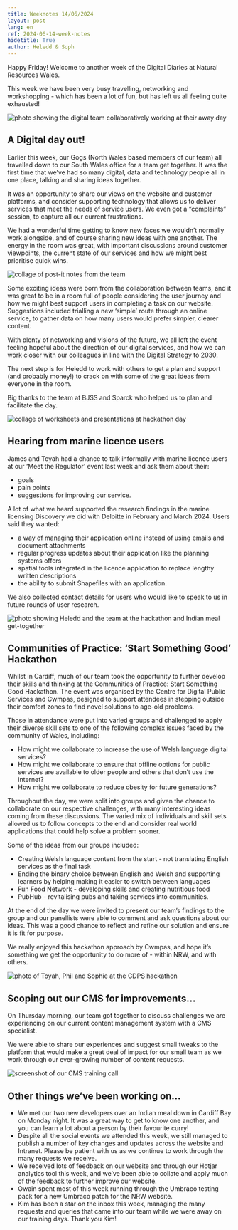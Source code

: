 ```yaml
---
title: Weeknotes 14/06/2024
layout: post
lang: en
ref: 2024-06-14-week-notes
hidetitle: True
author: Heledd & Soph
---
```


Happy Friday! Welcome to another week of the Digital Diaries at Natural Resources Wales. 

This week we have been very busy travelling, networking and workshopping - which has been a lot of fun, but has left us all feeling quite exhausted!

![photo showing the digital team collaboratively working at their away day](https://github.com/nrw-digital/week-notes/blob/c1019bb0dd174f19c1bb27f4c707e87dd7d9afe2/images/weeknotes%20img%201.png?raw=true)

## A Digital day out!

Earlier this week, our Gogs (North Wales based members of our team) all travelled down to our South Wales office for a team get together. It was the first time that we’ve had so many digital, data and technology people all in one place, talking and sharing ideas together. 

It was an opportunity to share our views on the website and customer platforms, and consider supporting technology that allows us to deliver services that meet the needs of service users. We even got a “complaints” session, to capture all our current frustrations.

We had a wonderful time getting to know new faces we wouldn’t normally work alongside, and of course sharing new ideas with one another. The energy in the room was great, with important discussions around customer viewpoints, the current state of our services and how we might best prioritise quick wins.

![collage of post-it notes from the team]( https://github.com/nrw-digital/week-notes/blob/52af093699c067c552001ae6305b607b2f18ac53/images/weeknotes%20img%202.png?raw=true)

Some exciting ideas were born from the collaboration between teams, and it was great to be in a room full of people considering the user journey and how we might best support users in completing a task on our website. Suggestions included trialling a new ‘simple’ route through an online service, to gather data on how many users would prefer simpler, clearer content.

With plenty of networking and visions of the future, we all left the event feeling hopeful about the direction of our digital services, and how we can work closer with our colleagues in line with the Digital Strategy to 2030. 

The next step is for Heledd to work with others to get a plan and support (and probably money!) to crack on with some of the great ideas from everyone in the room.

Big thanks to the team at BJSS and Sparck who helped us to plan and  facilitate the day.

![collage of worksheets and presentations at hackathon day](https://github.com/nrw-digital/week-notes/blob/52af093699c067c552001ae6305b607b2f18ac53/images/weeknotes%20img%203.png?raw=true)

## Hearing from marine licence users

James and Toyah had a chance to talk informally with marine licence users at our ‘Meet the Regulator’ event last week and ask them about their:
+ goals
+ pain points
+ suggestions for improving our service.

A lot of what we heard supported the research findings in the marine licensing Discovery we did with Deloitte in February and March 2024. Users said they wanted:
+	a way of managing their application online instead of using emails and document attachments
+	regular progress updates about their application like the planning systems offers
+	spatial tools integrated in the licence application to replace lengthy written descriptions
+	the ability to submit Shapefiles with an application.

We also collected contact details for users who would like to speak to us in future rounds of user research. 

![photo showing Heledd and the team at the hackathon and Indian meal get-together](https://github.com/nrw-digital/week-notes/blob/52af093699c067c552001ae6305b607b2f18ac53/images/weeknotes%20imgs%20heledd.png?raw=true)

## Communities of Practice: ‘Start Something Good’ Hackathon

Whilst in Cardiff, much of our team took the opportunity to further develop their skills and thinking at the Communities of Practice: Start Something Good Hackathon. The event was organised by the Centre for Digital Public Services and Cwmpas, designed to support attendees in stepping outside their comfort zones to find novel solutions to age-old problems. 

Those in attendance were put into varied groups and challenged to apply their diverse skill sets to one of the following complex issues faced by the community of Wales, including:

+ How might we collaborate to increase the use of Welsh language digital services?
+ How might we collaborate to ensure that offline options for public services are available to older people and others that don’t use the internet?
+ How might we collaborate to reduce obesity for future generations? 

Throughout the day, we were split into groups and given the chance to collaborate on our respective challenges, with many interesting ideas coming from these discussions. The varied mix of individuals and skill sets allowed us to follow concepts to the end and consider real world applications that could help solve a problem sooner.

Some of the ideas from our groups included:

+ Creating Welsh language content from the start - not translating English services as the final task
+ Ending the binary choice between English and Welsh and supporting learners by helping making it easier to switch between languages
+ Fun Food Network - developing skills and creating nutritious food
+ PubHub - revitalising pubs and taking services into communities.

At the end of the day we were invited to present our team’s findings to the group and our panellists were able to comment and ask questions about our ideas. This was a good chance to reflect and refine our solution and ensure it is fit for purpose. 

We really enjoyed this hackathon approach by Cwmpas, and hope it’s something we get the opportunity to do more of - within NRW, and with others. 

![photo of Toyah, Phil and Sophie at the CDPS hackathon](https://github.com/nrw-digital/week-notes/blob/52af093699c067c552001ae6305b607b2f18ac53/images/weeknotes%20img%204%20(2).png?raw=true)

## Scoping out our CMS for improvements…

On Thursday morning, our team got together to discuss challenges we are experiencing on our current content management system with a CMS specialist. 

We were able to share our experiences and suggest small tweaks to the platform that would make a great deal of impact for our small team as we work through our ever-growing number of content requests.

![screenshot of our CMS training call](https://github.com/nrw-digital/week-notes/blob/48ae812691ae6234ccfacdea353b1b49fbdc729a/images/umbraco%20call.png?raw=true)

## Other things we’ve been working on…

+ We met our two new developers over an Indian meal down in Cardiff Bay on Monday night. It was a great way to get to know one another, and you can learn a lot about a person by their favourite curry!
+ Despite all the social events we attended this week, we still managed to publish a number of key changes and updates across the website and Intranet. Please be patient with us as we continue to work through the many requests we receive.
+ We received lots of feedback on our website and through our Hotjar analytics tool this week, and we’ve been able to collate and apply much of the feedback to further improve our website.
+ Owain spent most of this week running through the Umbraco testing pack for a new Umbraco patch for the NRW website. 
+ Kim has been a star on the inbox this week, managing the many requests and queries that came into our team while we were away on our training days. Thank you Kim!
